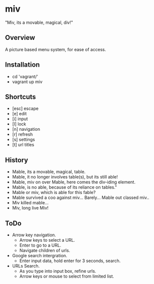 # miv
"Miv, its a movable, magical, div!"

## Overview
A picture based menu system, for ease of access.

## Installation
- cd 'vagrant/'
- vagrant up miv

## Shortcuts
- [esc] escape
- [e]   edit
- [i]   input
- [l]   lock
- [n]   navigation
- [r]   refresh
- [s]   settings
- [t]   url titles

## History
- Mable, its a movable, magical, table.
- Mable, it no longer involves table(s), but its still able!
- Mable, miv on over Mable, here comes the div-iding element.
- Mable, is no able, because of its reliance on tables."
- Mable or miv, which is able for this fable?
- Mable survived a coo against miv... Barely... Mable out classed miv..
- Miv killed mable...
- Miv, long live Miv!

## ToDo
- Arrow key navigation.
    - Arrow keys to select a URL.
    - Enter to go to a URL.
    - Navigate children of urls.
- Google search intergration.
    - Enter input data, hold enter for 3 seconds, search.
- URLs Search.
    - As you type into input box, refine urls.
    - Arrow keys or mouse to select from limited list.
